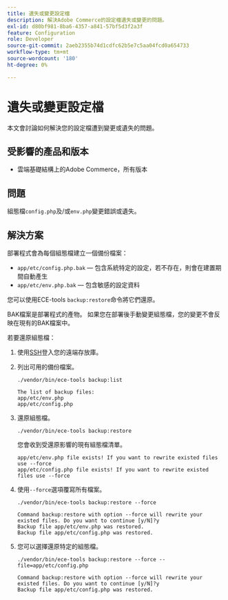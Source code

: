 ```yaml
---
title: 遺失或變更設定檔
description: 解決Adobe Commerce的設定檔遺失或變更的問題。
exl-id: d80bf981-8ba6-4357-a841-57bf5d3f2a3f
feature: Configuration
role: Developer
source-git-commit: 2aeb2355b74d1cdfc62b5e7c5aa04fcd0a654733
workflow-type: tm+mt
source-wordcount: '180'
ht-degree: 0%

---
```


# 遺失或變更設定檔

本文會討論如何解決您的設定檔遭到變更或遺失的問題。

## 受影響的產品和版本

* 雲端基礎結構上的Adobe Commerce，所有版本

## 問題

組態檔`config.php`及/或`env.php`變更錯誤或遺失。

## 解決方案

部署程式會為每個組態檔建立一個備份檔案：

* `app/etc/config.php.bak` — 包含系統特定的設定，若不存在，則會在建置期間自動產生
* `app/etc/env.php.bak` — 包含敏感的設定資料

您可以使用ECE-tools `backup:restore`命令將它們還原。

BAK檔案是部署程式的產物。 如果您在部署後手動變更組態檔，您的變更不會反映在現有的BAK檔案中。

若要還原組態檔：

1. 使用[SSH](https://experienceleague.adobe.com/zh-hant/docs/commerce-cloud-service/user-guide/develop/secure-connections#ssh)登入您的遠端存放庫。
1. 列出可用的備份檔案。

   ```
   ./vendor/bin/ece-tools backup:list
   ```

   ```
   The list of backup files:
   app/etc/env.php
   app/etc/config.php
   ```

1. 還原組態檔。

   ```
   ./vendor/bin/ece-tools backup:restore
   ```

   您會收到受還原影響的現有組態檔清單。

   ```
   app/etc/env.php file exists! If you want to rewrite existed files use --force
   app/etc/config.php file exists! If you want to rewrite existed files use --force
   ```

1. 使用`--force`選項覆寫所有檔案。

   ```
   ./vendor/bin/ece-tools backup:restore --force
   ```

   ```
   Command backup:restore with option --force will rewrite your existed files. Do you want to continue [y/N]?y
   Backup file app/etc/env.php was restored.
   Backup file app/etc/config.php was restored.
   ```

1. 您可以選擇還原特定的組態檔。

   ```
   ./vendor/bin/ece-tools backup:restore --force --file=app/etc/config.php
   ```

   ```
   Command backup:restore with option --force will rewrite your existed files. Do you want to continue [y/N]?y
   Backup file app/etc/config.php was restored.
   ```
